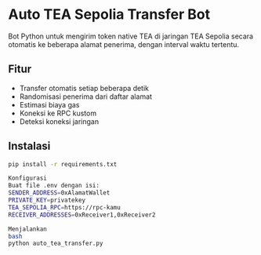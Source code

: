 # Auto TEA Sepolia Transfer Bot

Bot Python untuk mengirim token native TEA di jaringan TEA Sepolia secara otomatis ke beberapa alamat penerima, dengan interval waktu tertentu.

## Fitur
- Transfer otomatis setiap beberapa detik
- Randomisasi penerima dari daftar alamat
- Estimasi biaya gas
- Koneksi ke RPC kustom
- Deteksi koneksi jaringan

## Instalasi
```bash
pip install -r requirements.txt

Konfigurasi
Buat file .env dengan isi:
SENDER_ADDRESS=0xAlamatWallet
PRIVATE_KEY=privatekey
TEA_SEPOLIA_RPC=https://rpc-kamu
RECEIVER_ADDRESSES=0xReceiver1,0xReceiver2

Menjalankan
bash
python auto_tea_transfer.py
